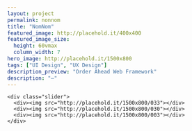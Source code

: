 ```yaml
---
layout: project
permalink: nonnom
title: "NomNom"
featured_image: http://placehold.it/400x400
featured_image_size:
  height: 60vmax
  column_width: 7
hero_image: http://placehold.it/1500x800
tags: ["UI Design", "UX Design"]
description_preview: "Order Ahead Web Framework"
description: "–"
---
```


<div class="grid">
  <div class="grid__col-12">

    <div class="slider">
      <div><img src="http://placehold.it/1500x800/033"></div>
      <div><img src="http://placehold.it/1500x800/030"></div>
      <div><img src="http://placehold.it/1500x800/003"></div>
    </div>

  </div>
</div>